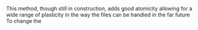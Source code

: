 

This method, though still in construction, adds good atomicity allowing for a wide range of plasticity in the way the files can be handled in the far future
To change the 